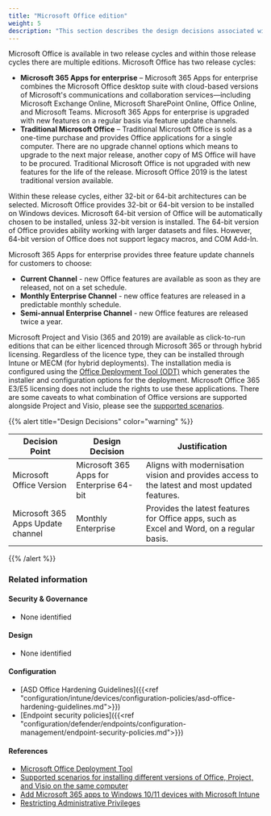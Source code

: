 ```yaml
---
title: "Microsoft Office edition"
weight: 5
description: "This section describes the design decisions associated with the editions of Microsoft Office."
---
```


Microsoft Office is available in two release cycles and within those release cycles there are multiple editions. Microsoft Office has two release cycles:

* **Microsoft 365 Apps for enterprise** – Microsoft 365 Apps for enterprise combines the Microsoft Office desktop suite with cloud-based versions of Microsoft's communications and collaboration services—including Microsoft Exchange Online, Microsoft SharePoint Online, Office Online, and Microsoft Teams. Microsoft 365 Apps for enterprise is upgraded with new features on a regular basis via feature update channels.
* **Traditional Microsoft Office** – Traditional Microsoft Office is sold as a one-time purchase and provides Office applications for a single computer. There are no upgrade channel options which means to upgrade to the next major release, another copy of MS Office will have to be procured. Traditional Microsoft Office is not upgraded with new features for the life of the release. Microsoft Office 2019 is the latest traditional version available.

Within these release cycles, either 32-bit or 64-bit architectures can be selected. Microsoft Office provides 32-bit or 64-bit version to be installed on Windows devices. Microsoft 64-bit version of Office will be automatically chosen to be installed, unless 32-bit version is installed. The 64-bit version of Office provides ability working with larger datasets and files. However, 64-bit version of Office does not support legacy macros, and COM Add-In.

Microsoft 365 Apps for enterprise provides three feature update channels for customers to choose:

* **Current Channel** - new Office features are available as soon as they are released, not on a set schedule.
* **Monthly Enterprise Channel** - new office features are released in a predictable monthly schedule.
* **Semi-annual Enterprise Channel** - new Office features are released twice a year. 

Microsoft Project and Visio (365 and 2019) are available as click-to-run editions that can be either licenced through Microsoft 365 or through hybrid licensing. Regardless of the licence type, they can be installed through Intune or MECM (for hybrid deployments). The installation media is configured using the [Office Deployment Tool (ODT)](https://www.microsoft.com/download/details.aspx?id=49117) which generates the installer and configuration options for the deployment. Microsoft Office 365 E3/E5 licensing does not include the rights to use these applications. There are some caveats to what combination of Office versions are supported alongside Project and Visio, please see the [supported scenarios](https://learn.microsoft.com/deployoffice/install-different-office-visio-and-project-versions-on-the-same-computer).

{{% alert title="Design Decisions" color="warning" %}}

| Decision Point                    | Design Decision                          | Justification                                                                                 |
|-----------------------------------|------------------------------------------|-----------------------------------------------------------------------------------------------|
| Microsoft Office Version          | Microsoft 365 Apps for Enterprise 64-bit | Aligns with modernisation vision and provides access to the latest and most updated features. |
| Microsoft 365 Apps Update channel | Monthly Enterprise                       | Provides the latest features for Office apps, such as Excel and Word, on a regular basis.     |

{{% /alert %}}

### Related information

#### Security & Governance

* None identified

#### Design

* None identified

#### Configuration

* [ASD Office Hardening Guidelines]({{<ref "configuration/intune/devices/configuration-policies/asd-office-hardening-guidelines.md">}})
* [Endpoint security policies]({{<ref "configuration/defender/endpoints/configuration-management/endpoint-security-policies.md">}})


#### References

* [Microsoft Office Deployment Tool](https://www.microsoft.com/download/details.aspx?id=49117)
* [Supported scenarios for installing different versions of Office, Project, and Visio on the same computer](https://learn.microsoft.com/deployoffice/install-different-office-visio-and-project-versions-on-the-same-computer)
* [Add Microsoft 365 apps to Windows 10/11 devices with Microsoft Intune](https://learn.microsoft.com/mem/intune/apps/apps-add-office365)
* [Restricting Administrative Privileges](https://www.cyber.gov.au/resources-business-and-government/maintaining-devices-and-systems/system-hardening-and-administration/system-administration/restricting-administrative-privileges)